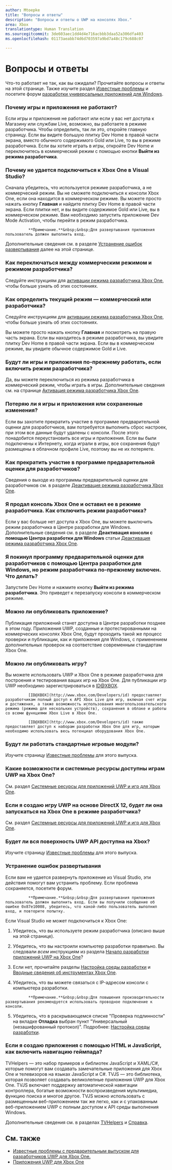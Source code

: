 ```yaml
---
author: Mtoepke
title: "Вопросы и ответы"
description: "Вопросы и ответы о UWP на консолях Xbox."
area: Xbox
translationtype: Human Translation
ms.sourcegitcommit: 3de603aec1dd4d4e716acbbb3daa52a306dfa403
ms.openlocfilehash: 01173aeabb74d6d703597a9bd7a48c179c688c07

---
```


# Вопросы и ответы

Что-то работает не так, как вы ожидали? Прочитайте вопросы и ответы на этой странице. Также изучите раздел [Известные проблемы](known-issues.md) и посетите форум [разработки универсальных приложений для Windows](https://social.msdn.microsoft.com/Forums/windowsapps/en-US/home?forum=wpdevelop). 

### Почему игры и приложения не работают?

Если игры и приложения не работают или если у вас нет доступа к Магазину или службам Live, возможно, вы работаете в режиме разработчика. Чтобы определить, так ли это, откройте главную страницу. Если вы видите большую плитку Dev Home в правой части экрана, вместо обычного содержимого Gold или Live, то вы в режиме разработчика. Если вы хотите играть в игры, откройте Dev Home и переключитесь в коммерческий режим с помощью кнопки **Выйти из режима разработчика**.

### Почему не удается подключиться к Xbox One в Visual Studio?

Сначала убедитесь, что используется режиме разработчика, а не коммерческий режим. Вы не сможете подключиться к консоли Xbox One, если она находится в коммерческом режиме. Вы можете просто нажать кнопку **Главная** и найдите плитку Dev Home в правой части экрана. Если плитки нет, и вы видите содержимое Gold или Live, вы в коммерческом режиме. Вам необходимо запустить приложение Dev Mode Activation, чтобы перейти в режим разработчика.

> 
              **Примечание.**&nbsp;&nbsp;Для развертывания приложения пользователь должен выполнить вход.

Дополнительные сведения см. в разделе [Устранение ошибок развертывания](frequently-asked-questions.md#fixing-deployment-failures) далее на этой странице.

### Как переключаться между коммерческим режимом и режимом разработчика?

Следуйте инструкциям для [активации режима разработчика Xbox One](devkit-activation.md), чтобы больше узнать об этих состояниях.

### Как определить текущий режим — коммерческий или разработчика?

Следуйте инструкциям для [активации режима разработчика Xbox One](devkit-activation.md), чтобы больше узнать об этих состояниях. 

Вы можете просто нажать кнопку **Главная** и посмотреть на правую часть экрана. Если вы находитесь в режиме разработчика, вы увидите плитку Dev Home в правой части экрана. Если вы в коммерческом режиме, вы увидите обычное содержимое Gold и Live.

### Будут ли игры и приложения по-прежнему работать, если включить режим разработчика?

Да, вы можете переключиться из режима разработчика в коммерческий режим, чтобы играть в игры. Дополнительные сведения см. на странице [Активация режима разработчика Xbox One](devkit-activation.md). 

<!-- > **CAUTION**&nbsp;&nbsp;The Xbox Developer Preview System Update includes experimental and early pre-release software. 
This means that some popular games and apps will not work as expected and you may experience occasional crashes and data loss. -->

### Потеряю ли я игры и приложения или сохраненные изменения?

Если вы захотите прекратить участие в программе предварительной оценки для разработчиков, вам потребуется выполнить сброс настроек, при этом все данные будут удалены с консоли. После этого понадобится переустановить все игры и приложения. Если вы были подключены к Интернету, когда играли в игры, все сохранения будут размещены в облачном профиле Live, поэтому вы не их потеряете.

### Как прекратить участие в программе предварительной оценки для разработчиков?

Сведения о выходе из программы предварительной оценки для разработчиков см. в разделе [Деактивация режима разработчика Xbox One](devkit-deactivation.md).

### Я продал консоль Xbox One и оставил ее в режиме разработчика. Как отключить режим разработчика?

Если у вас больше нет доступа к Xbox One, вы можете выключить режим разработчика в Центре разработки для Windows. Дополнительные сведения см. в разделе **Деактивация консоли с помощью Центра разработки для Windows** статьи [Деактивация режима разработчика Xbox One](devkit-deactivation.md#deactivate-your-console-through-windows-dev-center).

### Я покинул программу предварительной оценки для разработчиков с помощью Центра разработки для Windows, но режим разработчика по-прежнему включен. Что делать?

Запустите Dev Home и нажмите кнопку **Выйти из режима разработчика**. Это приведет к перезапуску консоли в коммерческом режиме. 

### Можно ли опубликовать приложение?

Публикация приложений станет доступна в Центре разработки позднее в этом году. Приложения UWP, созданные и протестированными на коммерческих консолях Xbox One, будут проходить такой же процесс проверки и публикации, как и приложения для Windows, с применением дополнительных проверок на соответствие современным стандартам Xbox One.

### Можно ли опубликовать игру?

Вы можете использовать UWP и Xbox One в режиме разработчика для построения и тестирования ваших игр на Xbox One. Для публикации игр UWP необходимо зарегистрироваться в [ID@XBOX](http://www.xbox.com/Developers/id). 

              [ID@XBOX](http://www.xbox.com/Developers/id) предоставляет разработчикам полный доступ к API Xbox Live для игр, включая счет игры и достижения, а также возможность использования многопользовательского режима (режима для нескольких устройств), сохранения в облаке и работы со всеми функциями Xbox Live в Xbox One. 

              [ID@XBOX](http://www.xbox.com/Developers/id) также предоставляет доступ к наборам разработки Xbox One для игр, которым необходимо использовать весь потенциал оборудования Xbox One.

### Будут ли работать стандартные игровые модули?

Изучите страницу [Известные проблемы](known-issues.md) для этого выпуска.

### Какие возможности и системные ресурсы доступны играм UWP на Xbox One? 

См. раздел [Системные ресурсы для приложений UWP и игр для Xbox One](system-resource-allocation.md).

### Если я создаю игру UWP на основе DirectX 12, будет ли она запускаться на Xbox One в режиме разработчика?

См. раздел [Системные ресурсы для приложений UWP и игр для Xbox One](system-resource-allocation.md).

### Будет ли вся поверхность UWP API доступна на Xbox?

Изучите страницу [Известные проблемы](known-issues.md) для этого выпуска.

### Устранение ошибок развертывания

Если вам не удается развернуть приложение из Visual Studio, эти действия помогут вам устранить проблему. Если проблема сохраняется, посетите форум.

> 
              **Примечание.**&nbsp;&nbsp;Для развертывания приложения пользователь должен выполнить вход. Если вы получили сообщение об ошибке 0x87e10008, убедитесь, что какой-либо пользователь выполнил вход, и повторите попытку.

Если Visual Studio не может подключиться к Xbox One:

1. Убедитесь, что вы используете режим разработчика (описано выше на этой странице).
2. Убедитесь, что вы настроили компьютер разработки правильно. Вы следовали *всем* инструкциям из раздела [Начало разработки приложений UWP на Xbox One](getting-started.md)? 

3. Если нет, прочитайте разделы [Настройка среды разработки](development-environment-setup.md) и [Вводные сведения об инструментах Xbox One](introduction-to-xbox-tools.md).

4. Убедитесь, что вы можете связаться с IP-адресом консоли с компьютера разработки.
> 
              **Примечание.**&nbsp;&nbsp;Для повышения производительности развертывания рекомендуется использовать проводное подключение к консоли.

5. Убедитесь, что в раскрывающемся списке "Проверка подлинности" на вкладке **Отладка** выбран пункт "Универсальный (незашифрованный протокол)". Подробнее: [Настройка среды разработки](development-environment-setup.md).

<!--6. Make sure you are not hitting a PIN pairing issue; see "Visual Studio/Xbox PIN pairing failures" in the [Known Issues](known-issues.md) topic.-->

<!--
If Visual Studio can connect, but deployment is failing (for example you get this error message: "DEP0700 : Registration of the app failed.(0x80073cf9)"):

1. Make sure that your app is not installed by uninstalling it from the Collections app in the Xbox One shell. 

> **Note**&nbsp;&nbsp;Uninstalling your app from Windows Device Portal (WDP) will not resolve the issue.

2. If your issues persist, uninstall your app or game in the Collections app, leave Developer Mode, restart to Retail Mode, and then switch back to Developer Mode. 
This will clear Dev Storage.

3. If your issues persist, follow the steps above and then use **Reset and keep my games & apps** to delete any stored state on your Xbox One. 
Go to Settings > System > Console info & updates > Reset console, and select the **Reset and keep my games & apps** button.

> **Caution**&nbsp;&nbsp;Doing this will delete all saved settings on your Xbox One including wireless settings, user accounts and any game progress that has not been saved to cloud storage.

> **Caution**&nbsp;&nbsp;DO NOT select the **Reset and remove everything** button.
This will delete all of your games, apps, settings and content, deactivate Developer Mode, and remove you console from the Developer Preview group.
-->

### Если я создаю приложения с помощью HTML и JavaScript, как включить навигацию геймпада?

TVHelpers — это набор примеров и библиотек JavaScript и XAML/C#, которые помогут вам создавать замечательные приложения для Xbox One и телевизоров на языках JavaScript и C#. TVJS — это библиотека, которая позволяет создавать великолепные приложения UWP для Xbox One. TVJS включает поддержку автоматической навигации контроллера, богатые возможности воспроизведения мультимедиа, функцию поиска и многое другое. TVJS можно использовать с размещенным веб-приложением так же легко, как и с упакованным веб-приложением UWP с полным доступом к API среды выполнения Windows.

Дополнительные сведения см. в разделах [TVHelpers](https://github.com/Microsoft/TVHelpers) и [Справка](https://github.com/Microsoft/TVHelpers/wiki).

## См. также
- [Известные проблемы с предварительным выпуском для разработчиков UWP для Xbox One.](known-issues.md)
- [Приложения UWP для Xbox One](index.md)



<!--HONumber=Jul16_HO2-->


